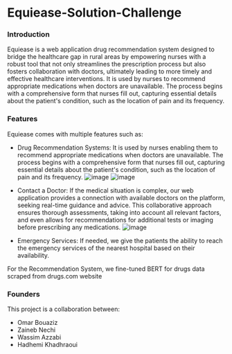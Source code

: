 # Equiease-Solution-Challenge

### Introduction

Equiease is a web application drug recommendation system designed to bridge the healthcare gap in rural areas by empowering nurses with a robust tool that not only streamlines the prescription process but also fosters collaboration with doctors, ultimately leading to more timely and effective healthcare interventions. It is used by nurses to recommend appropriate medications when doctors are unavailable. The process begins with a comprehensive form that nurses fill out, capturing essential details about the patient's condition, such as the location of pain and its frequency.

### Features

Equiease comes with multiple features such as:

- Drug Recommendation Systems: It is used by nurses enabling them to recommend appropriate medications when doctors are unavailable. The process begins with a comprehensive form that nurses fill out, capturing essential details about the patient's condition, such as the location of pain and its frequency.
  ![image](https://github.com/BouazizOmar/Equiease-Solution-Challenge/assets/48797437/1caec39b-99fa-4b3e-b3e0-76c930b3f477)
  ![image](https://github.com/BouazizOmar/Equiease-Solution-Challenge/assets/48797437/73c72abb-a418-441c-a483-a1fd813041c0)


- Contact a Doctor: If the medical situation is complex, our web application provides a connection with available doctors on the platform, seeking real-time guidance and advice. This collaborative approach ensures thorough assessments, taking into account all relevant factors, and even allows for recommendations for additional tests or imaging before prescribing any medications.
![image](https://github.com/BouazizOmar/Equiease-Solution-Challenge/assets/48797437/f610569c-f4f3-4c53-a2e4-5a5fccf8e5fa)

- Emergency Services: If needed, we give the patients the ability to reach the emergency services of the nearest hospital based on their availability.

For the Recommendation System, we fine-tuned BERT for drugs data scraped from drugs.com website

### Founders

This project is a collaboration between:

- Omar Bouaziz
- Zaineb Nechi
- Wassim Azzabi
- Hadhemi Khadhraoui


